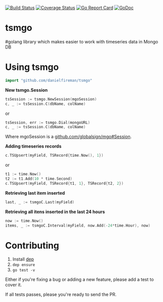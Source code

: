 [![Build Status](https://travis-ci.org/danielfireman/tsmgo.svg?branch=master)](https://travis-ci.org/danielfireman/tsmgo) [![Coverage Status](https://codecov.io/gh/danielfireman/tsmgo/branch/master/graph/badge.svg)](https://codecov.io/gh/danielfireman/tsmgo/branch/master/graph/badge.svg) [![Go Report Card](https://goreportcard.com/badge/github.com/danielfireman/tsmgo)](https://goreportcard.com/report/github.com/danielfireman/tsmgo) [![GoDoc](https://godoc.org/github.com/danielfireman/tsmgo?status.svg)](https://godoc.org/github.com/danielfireman/tsmgo)

# tsmgo

#golang library which makes easier to work with timeseries data in Mongo DB

# Using tsmgo

```go
import "github.com/danielfireman/tsmgo"
```

**New tsmgo.Session**

```go
tsSession := tsmgo.NewSession(mgoSession)
c, _ := tsSession.C(dbName, colName)
```

or

```go
tsSession, err := tsmgo.Dial(mongoURL)
c, _ := tsSession.C(dbName, colName)
```

Where mgoSession is a [github.com/globalsign/mgo#Session](https://godoc.org/github.com/globalsign/mgo#Session).

**Adding timeseries records**

```go
c.TSUpsert(myField, TSRecord{time.Now(), 1})
```

or

```go
t1 := time.Now()
t2 := t1.Add(10 * time.Second)
c.TSUpsert(myField, TSRecord{t1, 1}, TSRecord{t2, 2})
```

**Retrieving last item inserted**
```go
last, _ := tsmgoC.Last(myField)
```

**Retrieving all itens inserted in the last 24 hours**
```go
now := time.Now()
items, _ := tsmgoC.Interval(myField, now.Add(-24*time.Hour), now)
```

# Contributing

1. Install [dep](https://github.com/golang/dep/blob/master/docs/installation.md)
1. `dep ensure`
1. `go test -v`

Either if you're fixing a bug or adding a new feature, please add a test to cover it.

If all tests passes, please you're ready to send the PR.
